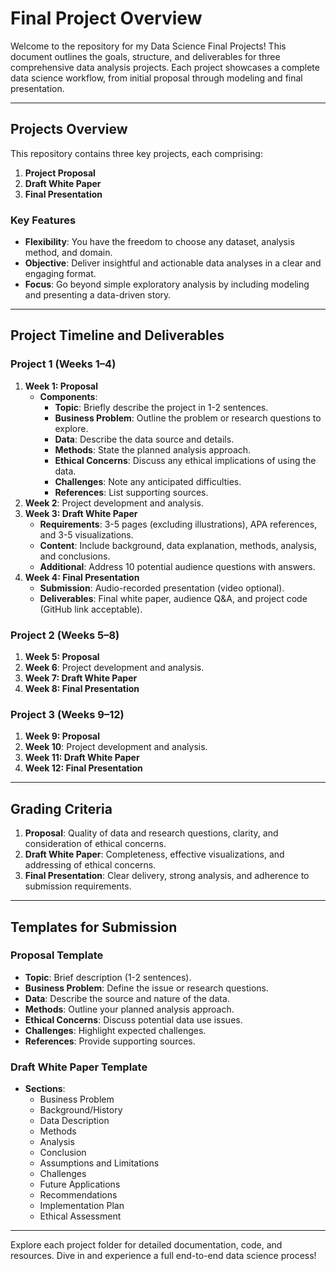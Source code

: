 # Final Project Overview

Welcome to the repository for my Data Science Final Projects! This document outlines the goals, structure, and deliverables for three comprehensive data analysis projects. Each project showcases a complete data science workflow, from initial proposal through modeling and final presentation.

---

## Projects Overview
This repository contains three key projects, each comprising:
1. **Project Proposal**
2. **Draft White Paper**
3. **Final Presentation**

### Key Features
- **Flexibility**: You have the freedom to choose any dataset, analysis method, and domain.
- **Objective**: Deliver insightful and actionable data analyses in a clear and engaging format.
- **Focus**: Go beyond simple exploratory analysis by including modeling and presenting a data-driven story.

---

## Project Timeline and Deliverables

### **Project 1 (Weeks 1–4)**
1. **Week 1: Proposal**
   - **Components**:
     - **Topic**: Briefly describe the project in 1-2 sentences.
     - **Business Problem**: Outline the problem or research questions to explore.
     - **Data**: Describe the data source and details.
     - **Methods**: State the planned analysis approach.
     - **Ethical Concerns**: Discuss any ethical implications of using the data.
     - **Challenges**: Note any anticipated difficulties.
     - **References**: List supporting sources.
2. **Week 2**: Project development and analysis.
3. **Week 3: Draft White Paper**
   - **Requirements**: 3-5 pages (excluding illustrations), APA references, and 3-5 visualizations.
   - **Content**: Include background, data explanation, methods, analysis, and conclusions.
   - **Additional**: Address 10 potential audience questions with answers.
4. **Week 4: Final Presentation**
   - **Submission**: Audio-recorded presentation (video optional).
   - **Deliverables**: Final white paper, audience Q&A, and project code (GitHub link acceptable).

### **Project 2 (Weeks 5–8)**
1. **Week 5: Proposal**
2. **Week 6**: Project development and analysis.
3. **Week 7: Draft White Paper**
4. **Week 8: Final Presentation**

### **Project 3 (Weeks 9–12)**
1. **Week 9: Proposal**
2. **Week 10**: Project development and analysis.
3. **Week 11: Draft White Paper**
4. **Week 12: Final Presentation**

---

## Grading Criteria
1. **Proposal**: Quality of data and research questions, clarity, and consideration of ethical concerns.
2. **Draft White Paper**: Completeness, effective visualizations, and addressing of ethical concerns.
3. **Final Presentation**: Clear delivery, strong analysis, and adherence to submission requirements.

---

## Templates for Submission

### **Proposal Template**
- **Topic**: Brief description (1-2 sentences).
- **Business Problem**: Define the issue or research questions.
- **Data**: Describe the source and nature of the data.
- **Methods**: Outline your planned analysis approach.
- **Ethical Concerns**: Discuss potential data use issues.
- **Challenges**: Highlight expected challenges.
- **References**: Provide supporting sources.

### **Draft White Paper Template**
- **Sections**:
  - Business Problem
  - Background/History
  - Data Description
  - Methods
  - Analysis
  - Conclusion
  - Assumptions and Limitations
  - Challenges
  - Future Applications
  - Recommendations
  - Implementation Plan
  - Ethical Assessment

---

Explore each project folder for detailed documentation, code, and resources. Dive in and experience a full end-to-end data science process!
